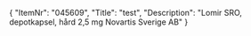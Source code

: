 {
  "ItemNr": "045609",
  "Title": "test",
  "Description": "Lomir SRO, depotkapsel, hård 2,5 mg Novartis Sverige AB"
}